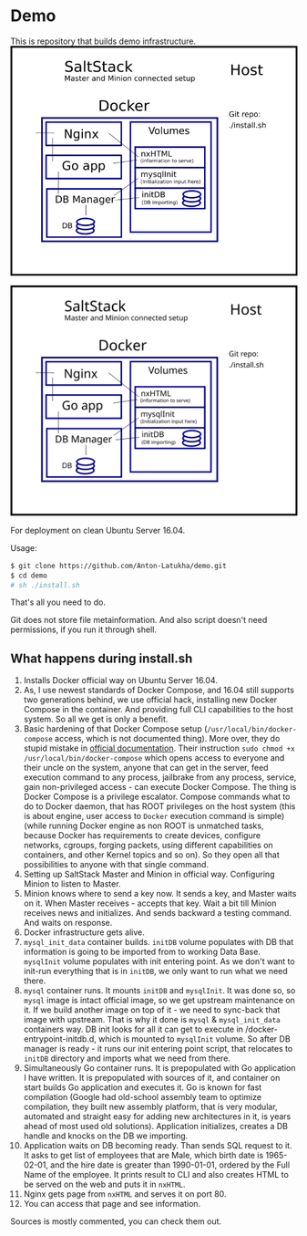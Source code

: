 # Demo
This is repository that builds demo infrastructure.
![Here is image of infrastructure](./infrastructure.png "This is a brushstroke.")

![This is original SVG](./infrastructure.svg "This is a brushstroke.")

For deployment on clean Ubuntu Server 16.04.

Usage:
```bash
$ git clone https://github.com/Anton-Latukha/demo.git
$ cd demo
# sh ./install.sh
```

That's all you need to do.

Git does not store file metainformation. And also script doesn't need permissions, if you run it through shell.

## What happens during install.sh
1. Installs Docker official way on Ubuntu Server 16.04.
2. As, I use newest standards of Docker Compose, and 16.04 still supports two generations behind, we use official hack, installing new Docker Compose in the container. And providing full CLI capabilities to the host system. So all we get is only a benefit.
3. Basic hardening of that Docker Compose setup (`/usr/local/bin/docker-compose` access, which is not documented thing). More over, they do stupid mistake in [official documentation](https://docs.docker.com/compose/install/#install-as-a-container). Their instruction `sudo chmod +x /usr/local/bin/docker-compose` which opens access to everyone and their uncle on the system, anyone that can get in the server, feed execution command to any process, jailbrake from any process, service, gain non-privileged access - can execute Docker Compose. The thing is Docker Compose is a privilege escalator. Compose commands what to do to Docker daemon, that has ROOT privileges on the host system (this is about engine, user access to `Docker` execution command is simple)(while running Docker engine as non ROOT is unmatched tasks, because Docker has requirements to create devices, configure networks, cgroups, forging packets, using different capabilities on containers, and other Kernel topics and so on). So they open all that possibilities to anyone with that single command.
4. Setting up SaltStack Master and Minion in official way. Configuring Minion to listen to Master.
5. Minion knows where to send a key now. It sends a key, and Master waits on it. When Master receives - accepts that key. Wait a bit till Minion receives news and initializes. And sends backward a testing command. And waits on response.
5. Docker infrastructure gets alive.
6. `mysql_init_data` container builds. `initDB` volume populates with DB that information is going to be imported from to working Data Base. `mysqlInit` volume populates with init entering point. As we don't want to init-run everything that is in `initDB`, we only want to run what we need there.
7. `mysql` container runs. It mounts `initDB` and `mysqlInit`. It was done so, so `mysql` image is intact official image, so we get upstream maintenance on it. If we build another image on top of it - we need to sync-back that image with upstream. That is why it done is `mysql` & `mysql_init_data` containers way. DB init looks for all it can get to execute in /docker-entrypoint-initdb.d, which is mounted to `mysqlInit` volume. So after DB manager is ready - it runs our init entering point script, that relocates to `initDB` directory and imports what we need from there.
8. Simultaneously Go container runs. It is prepopulated with Go application I have written. It is prepopulated with sources of it, and container on start builds Go application and executes it. Go is known for fast compilation (Google had old-school assembly team to optimize compilation, they built new assembly platform, that is very modular, automated and straight easy for adding new architectures in it, is years ahead of most used old solutions). Application initializes, creates a DB handle and knocks on the DB we importing.
9. Application waits on DB becoming ready. Than sends SQL request to it. It asks to get list of employees that are Male, which birth date is 1965-02-01, and the hire date is greater than 1990-01-01, ordered by the Full Name of the employee. It prints result to CLI and also creates HTML to be served on the web and puts it in `nxHTML`.
10.  Nginx gets page from `nxHTML` and serves it on port 80.
11.  You can access that page and see information.



Sources is mostly commented, you can check them out.
